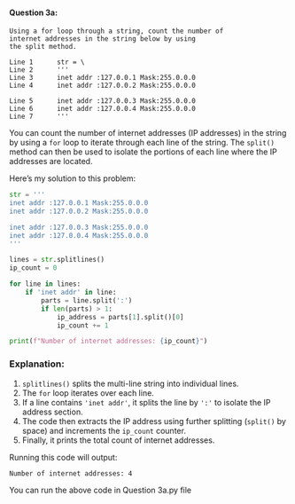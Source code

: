 #### Question 3a:

```
Using a for loop through a string, count the number of 
internet addresses in the string below by using 
the split method.

Line 1      str = \
Line 2      '''
Line 3      inet addr :127.0.0.1 Mask:255.0.0.0
Line 4      inet addr :127.0.0.2 Mask:255.0.0.0

Line 5      inet addr :127.0.0.3 Mask:255.0.0.0
Line 6      inet addr :127.0.0.4 Mask:255.0.0.0
Line 7      '''
```

You can count the number of internet addresses (IP addresses)
in the string by using a `for` loop to iterate through each
line of the string. The `split()` method can then be used to
isolate the portions of each line where the IP addresses are located.

Here’s my solution to this problem:

```python
str = '''
inet addr :127.0.0.1 Mask:255.0.0.0
inet addr :127.0.0.2 Mask:255.0.0.0

inet addr :127.0.0.3 Mask:255.0.0.0
inet addr :127.0.0.4 Mask:255.0.0.0
'''

lines = str.splitlines()
ip_count = 0

for line in lines:
    if 'inet addr' in line:
        parts = line.split(':')
        if len(parts) > 1:
            ip_address = parts[1].split()[0]
            ip_count += 1

print(f"Number of internet addresses: {ip_count}")
```

### Explanation:

1. `splitlines()` splits the multi-line string into individual lines.
2. The `for` loop iterates over each line.
3. If a line contains `'inet addr'`, it splits the line by `':'` to isolate the IP address section.
4. The code then extracts the IP address using further splitting (`split()` by space) and increments the `ip_count`
   counter.
5. Finally, it prints the total count of internet addresses.

Running this code will output:

```
Number of internet addresses: 4
```

You can run the above code in Question 3a.py file
